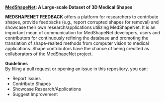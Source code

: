 **[MedShapeNet](https://medshapenet-ikim.streamlit.app/): A Large-scale Dataset of 3D Medical Shapes**


**MEDSHAPENET FEEDBACK** offers a platform for researchers to contribute shapes, provide feedbacks (e.g., report corrupted shapes for removal) and showcase their own research/applications utilizing MedShapeNet.
It is an important mean of communication for MedShapeNet developers, users and contributors for continuously refining the database and promoting the translation of shape-realted methods from computer vision to medical 
applications. Shape contributors have the chance of being credited as collaborators of the MedShapeNet project. 


**Guidelines**  <br>
By filing a pull request or opening an issue in this repository, you can:

<ul>
  <li>Report Issues</li>
  <li>Contribute Shapes</li>
  <li>Showcase Research/Applications</li>
  <li>Suggest Improvement</li>
</ul>
